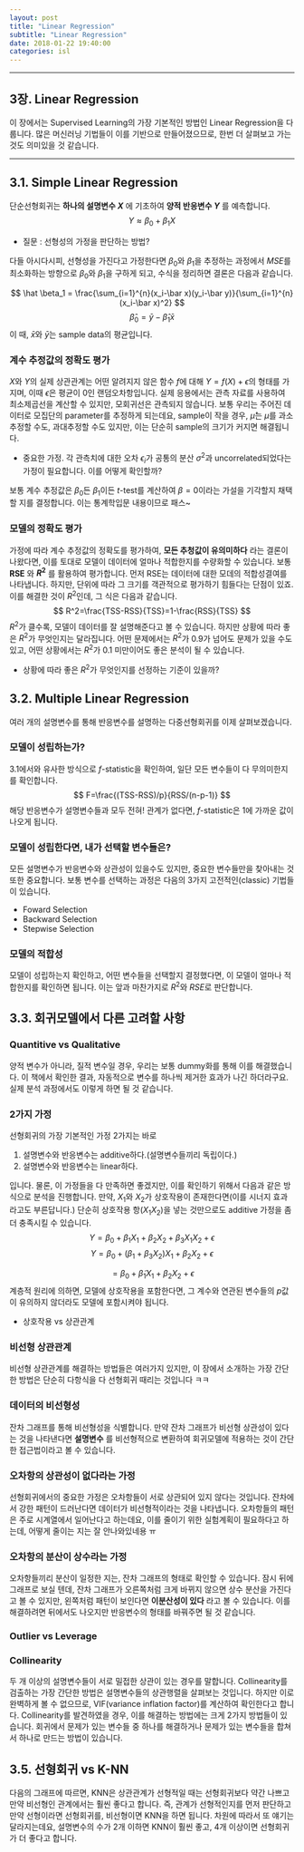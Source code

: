 ```yaml
---
layout: post
title: "Linear Regression"
subtitle: "Linear Regression"
date: 2018-01-22 19:40:00
categories: isl
---
```


---
## 3장. Linear Regression
이 장에서는 Supervised Learning의 가장 기본적인 방법인 Linear Regression을 다룹니다. 많은 머신러닝 기법들이 이를 기반으로 만들어졌으므로, 한번 더 살펴보고 가는 것도 의미있을 것 같습니다.

---
## 3.1. Simple Linear Regression
단순선형회귀는 **하나의 설명변수 $X$** 에 기초하여 **양적 반응변수 $Y$** 를 예측합니다.
$$
Y \approx \beta_0+\beta_1X
$$
- 질문 : 선형성의 가정을 판단하는 방법?

다들 아시다시피, 선형성을 가진다고 가정한다면 $\beta_0$와 $\beta_1$을 추정하는 과정에서 $MSE$를 최소화하는 방향으로 $\beta_0$와 $\beta_1$을 구하게 되고, 수식을 정리하면 결론은 다음과 같습니다.

$$
\hat \beta_1 = \frac{\sum_{i=1}^{n}(x_i-\bar x)(y_i-\bar y)}{\sum_{i=1}^{n}(x_i-\bar x)^2}
$$
$$
\hat \beta_0 = \bar y-\hat \beta_1\bar x
$$
이 때, $\bar x$와 $\bar y$는 sample data의 평균입니다.

### 계수 추정값의 정확도 평가
$X$와 $Y$의 실제 상관관계는 어떤 알려지지 않은 함수 $f$에 대해 $Y=f(X)+\epsilon$의 형태를 가지며, 이때 $\epsilon$은 평균이 0인 랜덤오차항입니다. 실제 응용에서는 관측 자료를 사용하여 최소제곱선을 계산할 수 있지만, 모회귀선은 관측되지 않습니다.
 보통 우리는 주어진 데이터로 모집단의 parameter를 추정하게 되는데요, sample이 작을 경우, $\hat \mu$는 $\mu$를 과소추정할 수도, 과대추정할 수도 있지만, 이는 단순히 sample의 크기가 커지면 해결됩니다.
 - 중요한 가정. 각 관측치에 대한 오차 $\epsilon_i$가 공통의 분산 $\sigma^2$과 uncorrelated되었다는 가정이 필요합니다. 이를 어떻게 확인할까?

보통 계수 추정값은 $\beta_0$든 $\beta_1$이든  $t$-test를 계산하여 $\beta=0$이라는 가설을 기각할지 채택할 지를 결정합니다. 이는 통계학입문 내용이므로 패스~

### 모델의 정확도 평가
가정에 따라 계수 추정값의 정확도를 평가하여, **모든 추청값이 유의미하다** 라는 결론이 나왔다면, 이를 토대로 모델이 데이터에 얼마나 적합한지를 수량화할 수 있습니다. 보통 **RSE** 와 **$R^2$** 를 활용하여 평가합니다.
먼저 RSE는 데이터에 대한 모데의 적합성결여를 나타냅니다. 하지만, 단위에 따라 그 크기를 객관적으로 평가하기 힘들다는 단점이 있죠. 이를 해결한 것이 $R^2$인데, 그 식은 다음과 같습니다.
$$
R^2=\frac{TSS-RSS}{TSS}=1-\frac{RSS}{TSS}
$$
$R^2$가 클수록, 모델이 데이터를 잘 설명해준다고 볼 수 있습니다. 하지만 상황에 따라 좋은 $R^2$가 무엇인지는 달라집니다. 어떤 문제에서는 $R^2$가 0.9가 넘어도 문제가 있을 수도 있고, 어떤 상황에서는 $R^2$가 0.1 미만이어도 좋은 분석이 될 수 있습니다.
- 상황에 따라 좋은 $R^2$가 무엇인지를 선정하는 기준이 있을까?

## 3.2. Multiple Linear Regression
여러 개의 설명변수를 통해 반응변수를 설명하는 다중선형회귀를 이제 살펴보겠습니다.
### 모델이 성립하는가?
3.1에서와 유사한 방식으로 $f$-statistic을 확인하여, 일단 모든 변수들이 다 무의미한지를 확인합니다.
$$
F=\frac{(TSS-RSS)/p}{RSS/(n-p-1)}
$$
해당 반응변수가 설명변수들과 모두 전혀! 관계가 없다면, $f$-statistic은 1에 가까운 값이 나오게 됩니다.

### 모델이 성립한다면, 내가 선택할 변수들은?
모든 설명변수가 반응변수와 상관성이 있을수도 있지만, 중요한 변수들만을 찾아내는 것 또한 중요합니다. 보통 변수를 선택하는 과정은 다음의 3가지 고전적인(classic) 기법들이 있습니다.
- Foward Selection
- Backward Selection
- Stepwise Selection

### 모델의 적합성
모델이 성립하는지 확인하고, 어떤 변수들을 선택할지 결정했다면, 이 모델이 얼마나 적합한지를 확인하면 됩니다. 이는 앞과 마찬가지로 $R^2$와 $RSE$로 판단합니다.

## 3.3. 회귀모델에서 다른 고려할 사항
### Quantitive vs Qualitative
양적 변수가 아니라, 질적 변수일 경우, 우리는 보통 dummy화를 통해 이를 해결했습니다. 이 책에서 확인한 결과, 자동적으로 변수를 하나씩 제거한 효과가 나긴 하더라구요. 실제 분석 과정에서도 이렇게 하면 될 것 같습니다.

### 2가지 가정
선형회귀의 가장 기본적인 가정 2가지는 바로
1. 설명변수와 반응변수는 additive하다.(설명변수들끼리 독립이다.)
2. 설명변수와 반응변수는 linear하다.

입니다. 물론, 이 가정들을 다 만족하면 좋겠지만, 이를 확인하기 위해서 다음과 같은 방식으로 분석을 진행합니다.
만약, $X_1$와 $X_2$가 상호작용이 존재한다면(이를 시너지 효과라고도 부른답니다.) 단순히 상호작용 항($X_1X_2$)을 넣는 것만으로도 additive 가정을 좀더 충족시킬 수 있습니다.
$$
Y=\beta_0+\beta_1X_1+\beta_2X_2+\beta_3X_1X_2+\epsilon
$$
$$
Y=\beta_0+(\beta_1+\beta_3X_2)X_1+\beta_2X_2+\epsilon
$$

$$
= \beta_0+\tilde \beta_1X_1+\beta_2X_2+\epsilon
$$
계층적 원리에 의하면, 모델에 상호작용을 포함한다면, 그 계수와 연관된 변수들의 $p$값이 유의하지 않더라도 모델에 포함시켜야 됩니다.

- 상호작용 vs 상관관계

### 비선형 상관관계
비선형 상관관계를 해결하는 방법들은 여러가지 있지만, 이 장에서 소개하는 가장 간단한 방법은 단순히 다항식을 다 선형회귀 때리는 것입니다 ㅋㅋ

### 데이터의 비선형성
잔차 그래프를 통해 비선형성을 식별합니다. 만약 잔차 그래프가 비선형 상관성이 있다는 것을 나타낸다면 **설명변수** 를 비선형적으로 변환하여 회귀모델에 적용하는 것이 간단한 접근법이라고 볼 수 있습니다.

### 오차항의 상관성이 없다라는 가정
선형회귀에서의 중요한 가정은 오차항들이 서로 상관되어 있지 않다는 것입니다. 잔차에서 강한 패턴이 드러난다면 데이터가 비선형적이라는 것을 나타냅니다. 오차항들의 패턴은 주로 시계열에서 일어난다고 하는데요, 이를 줄이기 위한 실험계획이 필요하다고 하는데, 어떻게 줄이는 지는 잘 안나와있네용 ㅠ

### 오차항의 분산이 상수라는 가정
오차항들끼리 분산이 일정한 지는, 잔차 그래프의 형태로 확인할 수 있습니다. 잠시 뒤에 그래프로 보실 텐데, 잔차 그래프가 오른쪽처럼 크게 바뀌지 않으면 상수 분산을 가진다고 볼 수 있지만, 왼쪽처럼 패턴이 보인다면 **이분산성이 있다** 라고 볼 수 있습니다. 이를 해결하려면 뒤에서도 나오지만 반응변수의 형태를 바꿔주면 될 것 같습니다.

### Outlier vs Leverage

### Collinearity
두 개 이상의 설명변수들이 서로 밀접한 상관이 있는 경우를 말합니다. Collinearity를 검출하는 가장 간단한 방법은 설명변수들의 상관행렬을 살펴보는 것입니다. 하지만 이로 완벽하게 볼 수 없으므로, VIF(variance inflation factor)를 계산하여 확인한다고 합니다.
Collinearity를 발견하였을 경우, 이를 해결하는 방법에는 크게 2가지 방법들이 있습니다. 회귀에서 문제가 있는 변수들 중 하나를 해결하거나 문제가 있는 변수들을 합쳐서 하나로 만드는 방법이 있습니다.

## 3.5. 선형회귀 vs K-NN
다음의 그래프에 따르면, KNN은 상관관계가 선형적일 때는 선형회귀보다 약간 나쁘고 만약 비선형인 관계에서는 훨씬 좋다고 합니다. 즉, 관계가 선형적인지를 먼저 판단하고 만약 선형이라면 선형회귀를, 비선형이면 KNN을 하면 됩니다.
차원에 따라서 또 얘기는 달라지는데요, 설명변수의 수가 2개 이하면 KNN이 훨씬 좋고, 4개 이상이면 선형회귀가 더 좋다고 합니다.
